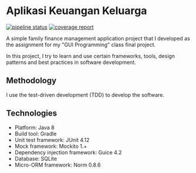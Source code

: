 # Aplikasi Keuangan Keluarga
[![pipeline status](https://gitlab.com/proyek-kuliah-doni/aplikasi-keuangan-keluarga/badges/master/pipeline.svg)](https://gitlab.com/proyek-kuliah-doni/aplikasi-keuangan-keluarga/commits/master)
[![coverage report](https://gitlab.com/proyek-kuliah-doni/aplikasi-keuangan-keluarga/badges/master/coverage.svg)](https://gitlab.com/proyek-kuliah-doni/aplikasi-keuangan-keluarga/commits/master)

A simple family finance management application project that I developed as the assignment for my "GUI Programming" class final project.

In this project, I try to learn and use certain frameworks, tools, design patterns and best practices in software development.

## Methodology
I use the test-driven development (TDD) to develop the software.

## Technologies
*  Platform: Java 8
*  Build tool: Gradle
*  Unit test framework: JUnit 4.12
*  Mock framework: Mockito 1.+
*  Dependency injection framework: Guice 4.2
*  Database: SQLite
*  Micro-ORM framework: Norm 0.8.6

